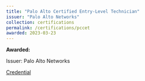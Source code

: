 ```yaml
---
title: "Palo Alto Certified Entry-Level Technician"
issuer: "Palo Alto Networks"
collection: certifications
permalink: /certifications/pccet
awarded: 2023-03-23
---
```


<p class="page__date"><strong><i class="fa fa-fw fa-calendar" aria-hidden="true"></i> Awarded:</strong> <time datetime=">{{ page.awarded | default: "1900-01-01" | date: "%B %d, %Y" }}</time></p>

  <p class="archive__item-excerpt" itemprop="description">Issuer: Palo Alto Networks</p>

[Credential](https://www.credly.com/badges/f5e5b3ac-9e3b-485b-91b0-6b072e852545/linked_in_profile)
